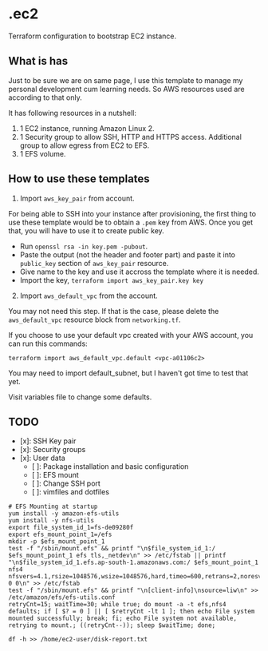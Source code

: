 # .ec2
Terraform configuration to bootstrap EC2 instance. 

## What is has

Just to be sure we are on same page, I use this template to manage my personal development cum learning needs. So AWS resources used are according to that only. 

It has following resources in a nutshell:

1. 1 EC2 instance, running Amazon Linux 2.
2. 1 Security group to allow SSH, HTTP and HTTPS access. Additional group to allow egress from EC2 to EFS.
3. 1 EFS volume. 

## How to use these templates

1. Import `aws_key_pair` from account. 

For being able to SSH into your instance after provisioning, the first thing to use these template would be to obtain a `.pem` key from AWS. Once you get that, you will have to use it to create public key. 

- Run `openssl rsa -in key.pem -pubout`.
- Paste the output (not the header and footer part) and paste it into `public_key` section of `aws_key_pair` resource. 
- Give name to the key and use it accross the template where it is needed. 
- Import the key, `terraform import aws_key_pair.key key`

2. Import `aws_default_vpc` from the account.

You may not need this step. If that is the case, please delete the `aws_default_vpc` resource block from `networking.tf`.

If you choose to use your default vpc created with your AWS account, you can run this commands: 

    terraform import aws_default_vpc.default <vpc-a01106c2>

You may need to import default_subnet, but I haven't got time to test that yet.

Visit variables file to change some defaults. 

## TODO

- [x]: SSH Key pair
- [x]: Security groups
- [x]: User data
    - [ ]: Package installation and basic configuration
    - [ ]: EFS mount
    - [ ]: Change SSH port
    - [ ]: vimfiles and dotfiles

```
# EFS Mounting at startup
yum install -y amazon-efs-utils
yum install -y nfs-utils
export file_system_id_1=fs-de09280f
export efs_mount_point_1=/efs
mkdir -p $efs_mount_point_1
test -f "/sbin/mount.efs" && printf "\n$file_system_id_1:/ $efs_mount_point_1 efs tls,_netdev\n" >> /etc/fstab || printf "\n$file_system_id_1.efs.ap-south-1.amazonaws.com:/ $efs_mount_point_1 nfs4 nfsvers=4.1,rsize=1048576,wsize=1048576,hard,timeo=600,retrans=2,noresvport,_netdev 0 0\n" >> /etc/fstab
test -f "/sbin/mount.efs" && printf "\n[client-info]\nsource=liw\n" >> /etc/amazon/efs/efs-utils.conf
retryCnt=15; waitTime=30; while true; do mount -a -t efs,nfs4 defaults; if [ $? = 0 ] || [ $retryCnt -lt 1 ]; then echo File system mounted successfully; break; fi; echo File system not available, retrying to mount.; ((retryCnt--)); sleep $waitTime; done;

df -h >> /home/ec2-user/disk-report.txt
```
